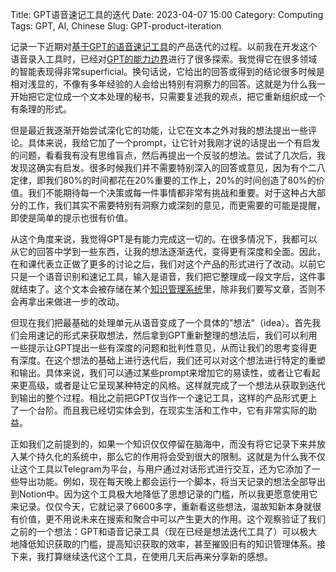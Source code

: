 Title: GPT语音速记工具的迭代
Date: 2023-04-07 15:00
Category: Computing
Tags: GPT, AI, Chinese
Slug: GPT-product-iteration

记录一下近期对[基于GPT的语音速记工具](https://yage.ai/GPT-API-usage-creation.html)的产品迭代的过程。以前我在开发这个语音录入工具时，已经对[GPT的能力边界](https://yage.ai/AI-thoughts.html)进行了很多探索。我觉得它在很多领域的智能表现得非常superficial。换句话说，它给出的回答或得到的结论很多时候是相对浅显的，不像有多年经验的人会给出特别有洞察力的回答。这就是为什么我一开始把它定位成一个文本处理的秘书，只需要复述我的观点，把它重新组织成一个有条理的形式。

但是最近我逐渐开始尝试深化它的功能，让它在文本之外对我的想法提出一些评论。具体来说，我给它加了一个prompt，让它针对我刚才说的话提出一个有启发的问题，看看我有没有思维盲点，然后再提出一个反驳的想法。尝试了几次后，我发现这确实有启发。很多时候我们并不需要特别深入的回答或意见，因为有个二八定律，即我们80%的时间都花在20%重要的工作上，20%的时间创造了80%的价值。我们不能期待每一个决策或每一件事情都非常有挑战和重要。对于这种占大部分的工作，我们其实不需要特别有洞察力或深刻的意见，而更需要的可能是提醒，即使是简单的提示也很有价值。

从这个角度来说，我觉得GPT是有能力完成这一切的。在很多情况下，我都可以从它的回答中学到一些东西，让我的想法逐渐迭代，变得更有深度和全面。因此，在和课代表立正做了更多的讨论之后，我们对这个产品的形式进行了改动。以前它只是一个语音识别和速记工具，输入是语音，我们把它整理成一段文字后，这件事就结束了。这个文本会被存储在某个[知识管理系统](https://yage.ai/GPT-knowledge-management.html)里，除非我们要写文章，否则不会再拿出来做进一步的改动。

但现在我们把最基础的处理单元从语音变成了一个具体的"想法"（idea）。首先我们会用速记的形式来获取想法，然后拿到GPT重新整理的想法后，我们可以利用一些提示让GPT提出一些有深度的问题和批判性意见，从而让我们的思考变得更有深度。在这个想法的基础上进行迭代后，我们还可以对这个想法进行特定的重塑和输出。具体来说，我们可以通过某些prompt来增加它的易读性，或者让它看起来更高级，或者是让它呈现某种特定的风格。这样就完成了一个想法从获取到迭代到输出的整个过程。相比之前把GPT仅当作一个速记工具，这样的产品形式更上了一个台阶。而且我已经切实体会到，在现实生活和工作中，它有非常实际的助益。

正如我们之前提到的，如果一个知识仅仅停留在脑海中，而没有将它记录下来并放入某个持久化的系统中，那么它的作用将会受到很大的限制。这就是为什么我不仅让这个工具以Telegram为平台，与用户通过对话形式进行交互，还为它添加了一些导出功能。例如，现在每天晚上都会运行一个脚本，将当天记录的想法全部导出到Notion中。因为这个工具极大地降低了思想记录的门槛，所以我更愿意使用它来记录。仅仅今天，它就记录了6600多字，重新看这些想法，温故知新本身就很有价值，更不用说未来在搜索和聚合中可以产生更大的作用。这个观察验证了我们之前的一个想法：GPT和语音记录工具（现在已经是想法迭代工具了）可以极大地降低知识获取的门槛，提高知识获取的效率，甚至摧毁旧有的知识管理体系。接下来，我打算继续迭代这个工具，在使用几天后再来分享新的感想。